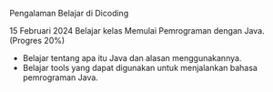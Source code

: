 Pengalaman Belajar di Dicoding

15 Februari 2024
Belajar kelas Memulai Pemrograman dengan Java. (Progres 20%)
* Belajar tentang apa itu Java dan alasan menggunakannya.
* Belajar tools yang dapat digunakan untuk menjalankan bahasa pemrograman Java.
